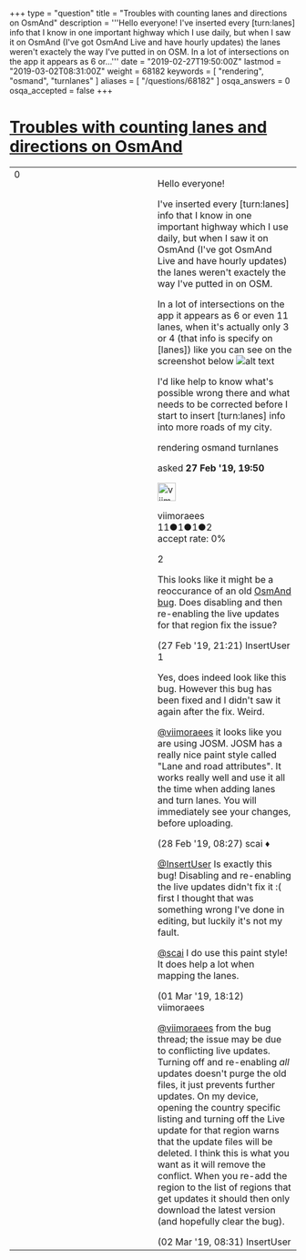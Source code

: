 +++
type = "question"
title = "Troubles with counting lanes and directions on OsmAnd"
description = '''Hello everyone!  I&#x27;ve inserted every [turn:lanes] info that I know in one important highway which I use daily, but when I saw it on OsmAnd (I&#x27;ve got OsmAnd Live and have hourly updates) the lanes weren&#x27;t exactely the way I&#x27;ve putted in on OSM.  In a lot of intersections on the app it appears as 6 or...'''
date = "2019-02-27T19:50:00Z"
lastmod = "2019-03-02T08:31:00Z"
weight = 68182
keywords = [ "rendering", "osmand", "turnlanes" ]
aliases = [ "/questions/68182" ]
osqa_answers = 0
osqa_accepted = false
+++

<div class="headNormal">

# [Troubles with counting lanes and directions on OsmAnd](/questions/68182/troubles-with-counting-lanes-and-directions-on-osmand)

</div>

<div id="main-body">

<div id="askform">

<table id="question-table" style="width:100%;">
<colgroup>
<col style="width: 50%" />
<col style="width: 50%" />
</colgroup>
<tbody>
<tr>
<td style="width: 30px; vertical-align: top"><div class="vote-buttons">
<span id="post-68182-upvote" class="ajax-command post-vote up" rel="nofollow" title="I like this post (click again to cancel)"> </span>
<div id="post-68182-score" class="post-score" title="current number of votes">
0
</div>
<span id="post-68182-downvote" class="ajax-command post-vote down" rel="nofollow" title="I dont like this post (click again to cancel)"> </span> <span id="favorite-mark" class="ajax-command favorite-mark" rel="nofollow" title="mark/unmark this question as favorite (click again to cancel)"> </span>
<div id="favorite-count" class="favorite-count">
&#10;</div>
</div></td>
<td><div id="item-right">
<div class="question-body">
<p>Hello everyone!</p>
<p>I've inserted every [turn:lanes] info that I know in one important highway which I use daily, but when I saw it on OsmAnd (I've got OsmAnd Live and have hourly updates) the lanes weren't exactely the way I've putted in on OSM.</p>
<p>In a lot of intersections on the app it appears as 6 or even 11 lanes, when it's actually only 3 or 4 (that info is specify on [lanes]) like you can see on the screenshot below <img src="/upfiles/Screenshot_20190223-160359.png" alt="alt text" /></p>
<p>I'd like help to know what's possible wrong there and what needs to be corrected before I start to insert [turn:lanes] info into more roads of my city.</p>
</div>
<div id="question-tags" class="tags-container tags">
<span class="post-tag tag-link-rendering" rel="tag" title="see questions tagged &#39;rendering&#39;">rendering</span> <span class="post-tag tag-link-osmand" rel="tag" title="see questions tagged &#39;osmand&#39;">osmand</span> <span class="post-tag tag-link-turnlanes" rel="tag" title="see questions tagged &#39;turnlanes&#39;">turnlanes</span>
</div>
<div id="question-controls" class="post-controls">
&#10;</div>
<div class="post-update-info-container">
<div class="post-update-info post-update-info-user">
<p>asked <strong>27 Feb '19, 19:50</strong></p>
<img src="https://secure.gravatar.com/avatar/a9af180a5adf954b2d7095c7e3e81e94?s=32&amp;d=identicon&amp;r=g" class="gravatar" width="32" height="32" alt="viimoraees&#39;s gravatar image" />
<p><span>viimoraees</span><br />
<span class="score" title="11 reputation points">11</span><span title="1 badges"><span class="badge1">●</span><span class="badgecount">1</span></span><span title="1 badges"><span class="silver">●</span><span class="badgecount">1</span></span><span title="2 badges"><span class="bronze">●</span><span class="badgecount">2</span></span><br />
<span class="accept_rate" title="Rate of the user&#39;s accepted answers">accept rate:</span> <span title="viimoraees has no accepted answers">0%</span></p>
</img>
</div>
</div>
<div id="comments-container-68182" class="comments-container">
<span id="68185"></span>
<div id="comment-68185" class="comment">
<div id="post-68185-score" class="comment-score">
2
</div>
<div class="comment-text">
<p>This looks like it might be a reoccurance of an old <a href="https://github.com/osmandapp/Osmand/issues/5003">OsmAnd bug</a>. Does disabling and then re-enabling the live updates for that region fix the issue?</p>
</div>
<div id="comment-68185-info" class="comment-info">
<span class="comment-age">(27 Feb '19, 21:21)</span> <span class="comment-user userinfo">InsertUser</span>
</div>
</div>
<span id="68190"></span>
<div id="comment-68190" class="comment">
<div id="post-68190-score" class="comment-score">
1
</div>
<div class="comment-text">
<p>Yes, does indeed look like this bug. However this bug has been fixed and I didn't saw it again after the fix. Weird.</p>
<p><a href="https://help.openstreetmap.org/users/16336/viimoraees">@viimoraees</a> it looks like you are using JOSM. JOSM has a really nice paint style called "Lane and road attributes". It works really well and use it all the time when adding lanes and turn lanes. You will immediately see your changes, before uploading.</p>
</div>
<div id="comment-68190-info" class="comment-info">
<span class="comment-age">(28 Feb '19, 08:27)</span> <span class="comment-user userinfo">scai ♦</span>
</div>
</div>
<span id="68208"></span>
<div id="comment-68208" class="comment">
<div id="post-68208-score" class="comment-score">
&#10;</div>
<div class="comment-text">
<p><a href="https://help.openstreetmap.org/users/4426/insertuser">@InsertUser</a> Is exactly this bug! Disabling and re-enabling the live updates didn't fix it :( first I thought that was something wrong I've done in editing, but luckily it's not my fault.</p>
<p><a href="https://help.openstreetmap.org/users/158/scai">@scai</a> I do use this paint style! It does help a lot when mapping the lanes.</p>
</div>
<div id="comment-68208-info" class="comment-info">
<span class="comment-age">(01 Mar '19, 18:12)</span> <span class="comment-user userinfo">viimoraees</span>
</div>
</div>
<span id="68215"></span>
<div id="comment-68215" class="comment">
<div id="post-68215-score" class="comment-score">
&#10;</div>
<div class="comment-text">
<p><a href="https://help.openstreetmap.org/users/16336/viimoraees">@viimoraees</a> from the bug thread; the issue may be due to conflicting live updates. Turning off and re-enabling <em>all</em> updates doesn't purge the old files, it just prevents further updates. On my device, opening the country specific listing and turning off the Live update for that region warns that the update files will be deleted. I think this is what you want as it will remove the conflict. When you re-add the region to the list of regions that get updates it should then only download the latest version (and hopefully clear the bug).</p>
</div>
<div id="comment-68215-info" class="comment-info">
<span class="comment-age">(02 Mar '19, 08:31)</span> <span class="comment-user userinfo">InsertUser</span>
</div>
</div>
</div>
<div id="comment-tools-68182" class="comment-tools">
&#10;</div>
<div class="clear">
&#10;</div>
<div id="comment-68182-form-container" class="comment-form-container">
&#10;</div>
<div class="clear">
&#10;</div>
</div></td>
</tr>
</tbody>
</table>

</div>

</div>

